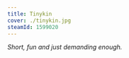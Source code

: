 ```yaml
---
title: Tinykin
cover: ./tinykin.jpg
steamId: 1599020
---
```


_Short, fun and just demanding enough._
